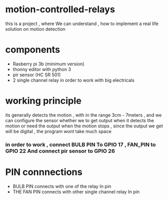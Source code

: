 # motion-controlled-relays
this is a project , where We can understand , how to implement a real life solution on motion detection


# components 

- Rasberry pi 3b (minimum version)
- thonny editor with python 3 
- pir sensor (HC SR 501)
- 2 single channel relay in order to work with big electricals

# working principle 

its generally detects the motion , with in the range 3cm - 7meters , and we can configure the sensor whether we to get output when it detects the motion or need the output when the motion stops , since the output we get will be digital , the program wont take much space 

### in order to work , connect BULB  PIN To GPIO 17 , FAN_PIN to GPIO 22 And connect pir sensor to GPIO 26

# PIN connnections
- BULB PIN  connects with  one of the relay In pin 
- THE FAN PIN connects with other single channel relay In pin
